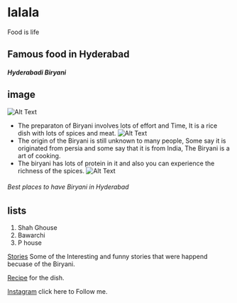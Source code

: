 # lalala
Food is life
## **Famous food in Hyderabad**
##### _Hyderabadi Biryani_
## image
![Alt Text](https://i.ytimg.com/vi/v4-LHeIx15U/maxresdefault.jpg)

* The preparaton of Biryani involves lots of effort and Time, It is a rice dish with lots of spices and meat.
![Alt Text](https://www.thespruceeats.com/thmb/DAcj33VNaxQrRFrm6rxRI4saEtc=/1500x1000/filters:no_upscale():max_bytes(150000):strip_icc()/all-about-biryani-1957507-finalv2-ct-806b7041d0eb42c1be8ae431de35cf17.png)
* The origin of the Biryani is still unknown to many people, Some say it is originated from persia and some say that it is from India, The Biryani is a art of cooking.
* The biryani has lots of protein in it and also you can experience the richness of the spices.
![Alt Text](https://www.thebetterindia.com/wp-content/uploads/2016/07/dealocx-blog-06.jpg)

###### Best places to have Biryani in Hyderabad
## lists
1. Shah Ghouse
2. Bawarchi
3. P house

<p><a href="https://www.indianeagle.com/travelbeats/funny-interesting-biryani-stories-in-india/">Stories</a> Some of the Interesting and funny stories that were happend becuase of the Biryani.</p>

<p><a href="https://www.indianhealthyrecipes.com/hyderabadi-biryani-recipe/">Recipe</a> for the dish.</p>

<p><a href="https://www.instagram.com/_the.believer/">Instagram</a> click here to Follow me.</p>
 
